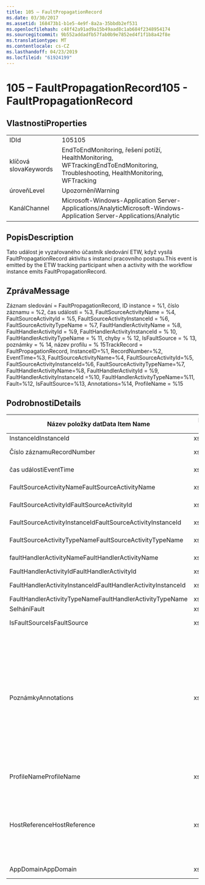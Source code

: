 ```yaml
---
title: 105 – FaultPropagationRecord
ms.date: 03/30/2017
ms.assetid: 168473b1-b1e5-4e9f-8a2a-35bbdb2ef531
ms.openlocfilehash: c48f42a91ad9a15b49aad8c1ab684f2348954174
ms.sourcegitcommit: 9b552addadfb57fab0b9e7852ed4f1f1b8a42f8e
ms.translationtype: MT
ms.contentlocale: cs-CZ
ms.lasthandoff: 04/23/2019
ms.locfileid: "61924199"
---
```

# <a name="105---faultpropagationrecord"></a><span data-ttu-id="20c6b-102">105 – FaultPropagationRecord</span><span class="sxs-lookup"><span data-stu-id="20c6b-102">105 - FaultPropagationRecord</span></span>
## <a name="properties"></a><span data-ttu-id="20c6b-103">Vlastnosti</span><span class="sxs-lookup"><span data-stu-id="20c6b-103">Properties</span></span>  
  
|||  
|-|-|  
|<span data-ttu-id="20c6b-104">ID</span><span class="sxs-lookup"><span data-stu-id="20c6b-104">Id</span></span>|<span data-ttu-id="20c6b-105">105</span><span class="sxs-lookup"><span data-stu-id="20c6b-105">105</span></span>|  
|<span data-ttu-id="20c6b-106">klíčová slova</span><span class="sxs-lookup"><span data-stu-id="20c6b-106">Keywords</span></span>|<span data-ttu-id="20c6b-107">EndToEndMonitoring, řešení potíží, HealthMonitoring, WFTracking</span><span class="sxs-lookup"><span data-stu-id="20c6b-107">EndToEndMonitoring, Troubleshooting, HealthMonitoring, WFTracking</span></span>|  
|<span data-ttu-id="20c6b-108">úroveň</span><span class="sxs-lookup"><span data-stu-id="20c6b-108">Level</span></span>|<span data-ttu-id="20c6b-109">Upozornění</span><span class="sxs-lookup"><span data-stu-id="20c6b-109">Warning</span></span>|  
|<span data-ttu-id="20c6b-110">Kanál</span><span class="sxs-lookup"><span data-stu-id="20c6b-110">Channel</span></span>|<span data-ttu-id="20c6b-111">Microsoft-Windows-Application Server-Applications/Analytic</span><span class="sxs-lookup"><span data-stu-id="20c6b-111">Microsoft-Windows-Application Server-Applications/Analytic</span></span>|  
  
## <a name="description"></a><span data-ttu-id="20c6b-112">Popis</span><span class="sxs-lookup"><span data-stu-id="20c6b-112">Description</span></span>  
 <span data-ttu-id="20c6b-113">Tato událost je vyzařovaného účastník sledování ETW, když vysílá FaultPropagationRecord aktivitu s instancí pracovního postupu.</span><span class="sxs-lookup"><span data-stu-id="20c6b-113">This event is emitted by the ETW tracking participant when a activity with the workflow instance emits FaultPropagationRecord.</span></span>  
  
## <a name="message"></a><span data-ttu-id="20c6b-114">Zpráva</span><span class="sxs-lookup"><span data-stu-id="20c6b-114">Message</span></span>  
 <span data-ttu-id="20c6b-115">Záznam sledování = FaultPropagationRecord, ID instance = %1, číslo záznamu = %2, čas události = %3, FaultSourceActivityName = %4, FaultSourceActivityId = %5, FaultSourceActivityInstanceId = %6, FaultSourceActivityTypeName = %7, FaultHandlerActivityName = %8,  FaultHandlerActivityId = %9, FaultHandlerActivityInstanceId = % 10, FaultHandlerActivityTypeName = % 11, chyby = % 12, IsFaultSource = % 13, poznámky = % 14, název profilu = % 15</span><span class="sxs-lookup"><span data-stu-id="20c6b-115">TrackRecord = FaultPropagationRecord, InstanceID=%1, RecordNumber=%2, EventTime=%3, FaultSourceActivityName=%4, FaultSourceActivityId=%5, FaultSourceActivityInstanceId=%6, FaultSourceActivityTypeName=%7, FaultHandlerActivityName=%8,  FaultHandlerActivityId = %9, FaultHandlerActivityInstanceId =%10, FaultHandlerActivityTypeName=%11, Fault=%12, IsFaultSource=%13, Annotations=%14, ProfileName = %15</span></span>  
  
## <a name="details"></a><span data-ttu-id="20c6b-116">Podrobnosti</span><span class="sxs-lookup"><span data-stu-id="20c6b-116">Details</span></span>  
  
|<span data-ttu-id="20c6b-117">Název položky dat</span><span class="sxs-lookup"><span data-stu-id="20c6b-117">Data Item Name</span></span>|<span data-ttu-id="20c6b-118">Datový typ položky</span><span class="sxs-lookup"><span data-stu-id="20c6b-118">Data Item Type</span></span>|<span data-ttu-id="20c6b-119">Popis</span><span class="sxs-lookup"><span data-stu-id="20c6b-119">Description</span></span>|  
|--------------------|--------------------|-----------------|  
|<span data-ttu-id="20c6b-120">InstanceId</span><span class="sxs-lookup"><span data-stu-id="20c6b-120">InstanceId</span></span>|<span data-ttu-id="20c6b-121">xs:GUID</span><span class="sxs-lookup"><span data-stu-id="20c6b-121">xs:GUID</span></span>|<span data-ttu-id="20c6b-122">Id instance pracovního postupu</span><span class="sxs-lookup"><span data-stu-id="20c6b-122">The instance id for the workflow</span></span>|  
|<span data-ttu-id="20c6b-123">Číslo záznamu</span><span class="sxs-lookup"><span data-stu-id="20c6b-123">RecordNumber</span></span>|<span data-ttu-id="20c6b-124">xs:long</span><span class="sxs-lookup"><span data-stu-id="20c6b-124">xs:long</span></span>|<span data-ttu-id="20c6b-125">Pořadové číslo emitovaný záznamu</span><span class="sxs-lookup"><span data-stu-id="20c6b-125">The sequence number of the emitted record</span></span>|  
|<span data-ttu-id="20c6b-126">čas události</span><span class="sxs-lookup"><span data-stu-id="20c6b-126">EventTime</span></span>|<span data-ttu-id="20c6b-127">xs:dateTime</span><span class="sxs-lookup"><span data-stu-id="20c6b-127">xs:dateTime</span></span>|<span data-ttu-id="20c6b-128">Čas ve standardu UTC, kdy události, protože ho</span><span class="sxs-lookup"><span data-stu-id="20c6b-128">The time in UTC when the event was emitted</span></span>|  
|<span data-ttu-id="20c6b-129">FaultSourceActivityName</span><span class="sxs-lookup"><span data-stu-id="20c6b-129">FaultSourceActivityName</span></span>|<span data-ttu-id="20c6b-130">xs:string</span><span class="sxs-lookup"><span data-stu-id="20c6b-130">xs:string</span></span>|<span data-ttu-id="20c6b-131">Název aktivity, která v době, protože ho</span><span class="sxs-lookup"><span data-stu-id="20c6b-131">The name of activity that emitted the fault</span></span>|  
|<span data-ttu-id="20c6b-132">FaultSourceActivityId</span><span class="sxs-lookup"><span data-stu-id="20c6b-132">FaultSourceActivityId</span></span>|<span data-ttu-id="20c6b-133">xs:string</span><span class="sxs-lookup"><span data-stu-id="20c6b-133">xs:string</span></span>|<span data-ttu-id="20c6b-134">Id aktivity, která v době, protože ho</span><span class="sxs-lookup"><span data-stu-id="20c6b-134">The id of the activity that emitted the fault</span></span>|  
|<span data-ttu-id="20c6b-135">FaultSourceActivityInstanceId</span><span class="sxs-lookup"><span data-stu-id="20c6b-135">FaultSourceActivityInstanceId</span></span>|<span data-ttu-id="20c6b-136">xs:string</span><span class="sxs-lookup"><span data-stu-id="20c6b-136">xs:string</span></span>|<span data-ttu-id="20c6b-137">Id instance aktivity, která v době, protože ho</span><span class="sxs-lookup"><span data-stu-id="20c6b-137">The instance id of the activity that emitted the fault</span></span>|  
|<span data-ttu-id="20c6b-138">FaultSourceActivityTypeName</span><span class="sxs-lookup"><span data-stu-id="20c6b-138">FaultSourceActivityTypeName</span></span>|<span data-ttu-id="20c6b-139">xs:string</span><span class="sxs-lookup"><span data-stu-id="20c6b-139">xs:string</span></span>|<span data-ttu-id="20c6b-140">Typ aktivity, která v době, protože ho</span><span class="sxs-lookup"><span data-stu-id="20c6b-140">The type of the activity that emitted the fault</span></span>|  
|<span data-ttu-id="20c6b-141">faultHandlerActivityName</span><span class="sxs-lookup"><span data-stu-id="20c6b-141">FaultHandlerActivityName</span></span>|<span data-ttu-id="20c6b-142">xs:string</span><span class="sxs-lookup"><span data-stu-id="20c6b-142">xs:string</span></span>|<span data-ttu-id="20c6b-143">Zobrazovaný název aktivity obslužná rutina chyb</span><span class="sxs-lookup"><span data-stu-id="20c6b-143">The display name of the fault handler activity</span></span>|  
|<span data-ttu-id="20c6b-144">FaultHandlerActivityId</span><span class="sxs-lookup"><span data-stu-id="20c6b-144">FaultHandlerActivityId</span></span>|<span data-ttu-id="20c6b-145">xs:string</span><span class="sxs-lookup"><span data-stu-id="20c6b-145">xs:string</span></span>|<span data-ttu-id="20c6b-146">Id aktivity obslužná rutina chyb</span><span class="sxs-lookup"><span data-stu-id="20c6b-146">The id of the fault handler activity</span></span>|  
|<span data-ttu-id="20c6b-147">FaultHandlerActivityInstanceId</span><span class="sxs-lookup"><span data-stu-id="20c6b-147">FaultHandlerActivityInstanceId</span></span>|<span data-ttu-id="20c6b-148">xs:string</span><span class="sxs-lookup"><span data-stu-id="20c6b-148">xs:string</span></span>|<span data-ttu-id="20c6b-149">Id instance aktivity obslužná rutina chyb</span><span class="sxs-lookup"><span data-stu-id="20c6b-149">The instance id of the fault handler activity</span></span>|  
|<span data-ttu-id="20c6b-150">FaultHandlerActivityTypeName</span><span class="sxs-lookup"><span data-stu-id="20c6b-150">FaultHandlerActivityTypeName</span></span>|<span data-ttu-id="20c6b-151">xs:string</span><span class="sxs-lookup"><span data-stu-id="20c6b-151">xs:string</span></span>|<span data-ttu-id="20c6b-152">Typ aktivity obslužná rutina chyb</span><span class="sxs-lookup"><span data-stu-id="20c6b-152">The type of the fault handler activity</span></span>|  
|<span data-ttu-id="20c6b-153">Selhání</span><span class="sxs-lookup"><span data-stu-id="20c6b-153">Fault</span></span>|<span data-ttu-id="20c6b-154">xs:string</span><span class="sxs-lookup"><span data-stu-id="20c6b-154">xs:string</span></span>|<span data-ttu-id="20c6b-155">V podrobnostech o chybě</span><span class="sxs-lookup"><span data-stu-id="20c6b-155">The fault details</span></span>|  
|<span data-ttu-id="20c6b-156">IsFaultSource</span><span class="sxs-lookup"><span data-stu-id="20c6b-156">IsFaultSource</span></span>|<span data-ttu-id="20c6b-157">xs:unsignedByte</span><span class="sxs-lookup"><span data-stu-id="20c6b-157">xs:unsignedByte</span></span>|<span data-ttu-id="20c6b-158">Označuje, pokud událost, protože ho ze zdroje chyby</span><span class="sxs-lookup"><span data-stu-id="20c6b-158">Indicates if the event was emitted from the fault source</span></span>|  
|<span data-ttu-id="20c6b-159">Poznámky</span><span class="sxs-lookup"><span data-stu-id="20c6b-159">Annotations</span></span>|<span data-ttu-id="20c6b-160">xs:string</span><span class="sxs-lookup"><span data-stu-id="20c6b-160">xs:string</span></span>|<span data-ttu-id="20c6b-161">Poznámky, které byly přidány k této události.</span><span class="sxs-lookup"><span data-stu-id="20c6b-161">The annotations that were added to this event.</span></span>  <span data-ttu-id="20c6b-162">Hodnoty jsou uloženy v elementu xml ve formátu \<položky >\< název položky = "annotationName" type="System.String" > annotationValue\</položky > \< /položky >.</span><span class="sxs-lookup"><span data-stu-id="20c6b-162">The values are stored in an xml element in the format \<items>\< item  name = "annotationName" type="System.String">annotationValue\</item>\</items>.</span></span>  <span data-ttu-id="20c6b-163">Pokud nejsou zadány žádné poznámky, pak řetězec obsahuje \<položky / >.</span><span class="sxs-lookup"><span data-stu-id="20c6b-163">If no annotations are specified then the string contains \<items/>.</span></span> <span data-ttu-id="20c6b-164">Velikost události ETW je omezená velikost vyrovnávací paměti trasování událostí pro Windows nebo max datovou část události trasování událostí pro Windows.</span><span class="sxs-lookup"><span data-stu-id="20c6b-164">The ETW event size is limited by the ETW buffer size or the max payload for an ETW event.</span></span> <span data-ttu-id="20c6b-165">Pokud velikost události větší než omezení trasování událostí pro Windows, pak události je rozdělená do odstranit poznámky a nahraďte hodnoty anotace s \<položky >...  \< /položky >.</span><span class="sxs-lookup"><span data-stu-id="20c6b-165">If the size of the event exceeds the ETW limits, then the event is truncated by dropping the annotations and replacing the annotation value with \<items>...\</items>.</span></span>|  
|<span data-ttu-id="20c6b-166">ProfileName</span><span class="sxs-lookup"><span data-stu-id="20c6b-166">ProfileName</span></span>|<span data-ttu-id="20c6b-167">xs:string</span><span class="sxs-lookup"><span data-stu-id="20c6b-167">xs:string</span></span>|<span data-ttu-id="20c6b-168">Název nebo sledování profil, který je v tomto případě probíhá emitovány</span><span class="sxs-lookup"><span data-stu-id="20c6b-168">The name or the tracking profile that resulted in this event being emitted</span></span>|  
|<span data-ttu-id="20c6b-169">HostReference</span><span class="sxs-lookup"><span data-stu-id="20c6b-169">HostReference</span></span>|<span data-ttu-id="20c6b-170">xs:string</span><span class="sxs-lookup"><span data-stu-id="20c6b-170">xs:string</span></span>|<span data-ttu-id="20c6b-171">Hostované webové služby Toto pole jednoznačně identifikuje v hierarchii webové služby.</span><span class="sxs-lookup"><span data-stu-id="20c6b-171">For web hosted services, this field uniquely identifies the service in the web hierarchy.</span></span>  <span data-ttu-id="20c6b-172">Jeho formát je definován jako "virtuální cesta aplikace název webu&#124;virtuální cesta služby&#124;ServiceName' Příklad: "Výchozí webový server/CalculatorApplication&#124;/CalculatorService.svc&#124;CalculatorService.</span><span class="sxs-lookup"><span data-stu-id="20c6b-172">Its format is defined as 'Web Site Name Application Virtual Path&#124;Service Virtual Path&#124;ServiceName' Example: 'Default Web Site/CalculatorApplication&#124;/CalculatorService.svc&#124;CalculatorService'</span></span>|  
|<span data-ttu-id="20c6b-173">AppDomain</span><span class="sxs-lookup"><span data-stu-id="20c6b-173">AppDomain</span></span>|<span data-ttu-id="20c6b-174">xs:string</span><span class="sxs-lookup"><span data-stu-id="20c6b-174">xs:string</span></span>|<span data-ttu-id="20c6b-175">Řetězec vrácený funkcí AppDomain.CurrentDomain.FriendlyName.</span><span class="sxs-lookup"><span data-stu-id="20c6b-175">The string returned by AppDomain.CurrentDomain.FriendlyName.</span></span>|
